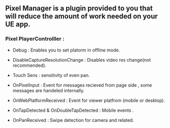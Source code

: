 ## Pixel Manager is a plugin provided to you that will reduce the amount of work needed on your UE app.

### Pixel PlayerControlller :

- Debug : Enables you to set platorm in offline mode.

- DisableCaptureResolutionChange : Disables video res change(not recommended).

- Touch Sens : sensitivity of even pan.

- OnPixelInput : Event for  messages recieved from page side , some messages are handeled internally.

- OnWebPlatformReceived : Event for viewer platfrom (mobile or desktop).

- OnTapDetected & OnDoubleTapDetected : Mobile events .

- OnPanReceived : Swipe detection for camera and related.
